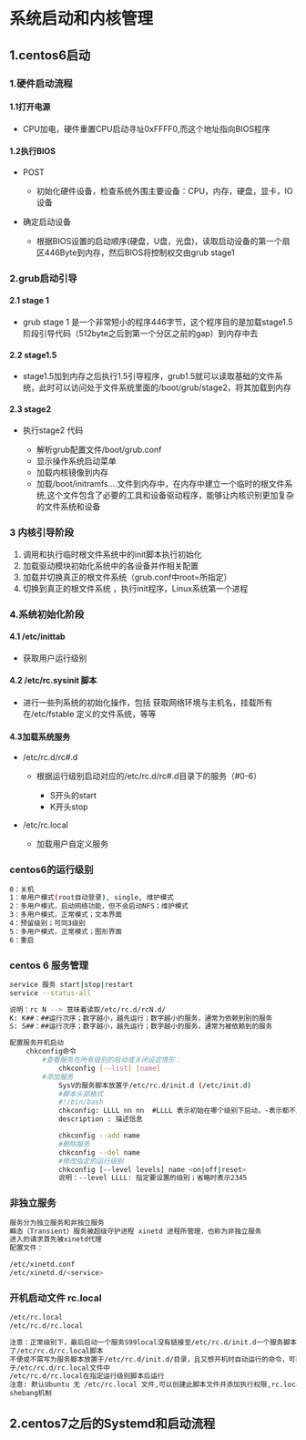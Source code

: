 # 系统启动和内核管理

## 1.centos6启动

### 1.硬件启动流程

#### 1.1打开电源

- CPU加电，硬件重置CPU启动寻址0xFFFF0,而这个地址指向BIOS程序

#### 1.2执行BIOS

- POST

	- 初始化硬件设备，检查系统外围主要设备：CPU，内存，硬盘，显卡，IO设备

- 确定启动设备

	- 根据BIOS设置的启动顺序(硬盘，U盘，光盘)，读取启动设备的第一个扇区446Byte到内存，然后BIOS将控制权交由grub stage1

### 2.grub启动引导

#### 2.1 stage 1

- grub stage 1 是一个非常短小的程序446字节，这个程序目的是加载stage1.5阶段引导代码（512byte之后到第一个分区之前的gap）到内存中去

#### 2.2 stage1.5

- stage1.5加到内存之后执行1.5引导程序，grub1.5就可以读取基础的文件系统，此时可以访问处于文件系统里面的/boot/grub/stage2，将其加载到内存

#### 2.3 stage2

- 执行stage2 代码

	- 解析grub配置文件/boot/grub.conf
	- 显示操作系统启动菜单
	- 加载内核镜像到内存
	- 加载/boot/initramfs....文件到内存中，在内存中建立一个临时的根文件系统,这个文件包含了必要的工具和设备驱动程序，能够让内核识别更加复杂的文件系统和设备

### 3 内核引导阶段

1. 调用和执行临时根文件系统中的init脚本执行初始化
2. 加载驱动模块初始化系统中的各设备并作相关配置
3. 加载并切换真正的根文件系统（grub.conf中root=所指定）
4. 切换到真正的根文件系统 ，执行init程序，Linux系统第一个进程

### 4.系统初始化阶段

#### 4.1 /etc/inittab

- 获取用户运行级别

#### 4.2 /etc/rc.sysinit 脚本

- 进行一些列系统的初始化操作，包括 获取网络环境与主机名，挂载所有在/etc/fstable 定义的文件系统，等等

#### 4.3加载系统服务

-  /etc/rc.d/rc#.d

	- 根据运行级别启动对应的/etc/rc.d/rc#.d目录下的服务（#0-6）

		- S开头的start
		- K开头stop

- /etc/rc.local

	- 加载用户自定义服务


### centos6的运行级别

```bash
0：关机
1：单用户模式(root自动登录), single, 维护模式
2：多用户模式，启动网络功能，但不会启动NFS；维护模式
3：多用户模式，正常模式；文本界面
4：预留级别；可同3级别
5：多用户模式，正常模式；图形界面
6：重启
```

### centos 6 服务管理

```bash
service 服务 start|stop|restart
service --status-all

说明：rc N --> 意味着读取/etc/rc.d/rcN.d/
K: K##：##运行次序；数字越小，越先运行；数字越小的服务，通常为依赖到别的服务
S: S##：##运行次序；数字越小，越先运行；数字越小的服务，通常为被依赖到的服务

配置服务开机启动
    chkconfig命令
        #查看服务在所有级别的启动或关闭设定情形：
            chkconfig [--list] [name]
        #添加服务
            SysV的服务脚本放置于/etc/rc.d/init.d (/etc/init.d)
            #脚本头部格式
            #!/bin/bash
            chkconfig: LLLL nn nn  #LLLL 表示初始在哪个级别下启动，-表示都不启动
            description : 描述信息

            chkconfig --add name
            #删除服务
            chkconfig --del name
            #修改指定的运行级别
            chkconfig [--level levels] name <on|off|reset>
            说明：--level LLLL: 指定要设置的级别；省略时表示2345
```

### 非独立服务
```bash
服务分为独立服务和非独立服务
瞬态（Transient）服务被超级守护进程 xinetd 进程所管理，也称为非独立服务
进入的请求首先被xinetd代理
配置文件：

/etc/xinetd.conf
/etc/xinetd.d/<service>
```

###  开机启动文件 rc.local

```bash
/etc/rc.local
/etc/rc.d/rc.local

注意：正常级别下，最后启动一个服务S99local没有链接至/etc/rc.d/init.d一个服务脚本，而是指向
了/etc/rc.d/rc.local脚本
不便或不需写为服务脚本放置于/etc/rc.d/init.d/目录，且又想开机时自动运行的命令，可直接放置
于/etc/rc.d/rc.local文件中
/etc/rc.d/rc.local在指定运行级别脚本后运行
注意: 默认Ubuntu 无 /etc/rc.local 文件,可以创建此脚本文件并添加执行权限,rc.local的首行必须有
shebang机制

```

## 2.centos7之后的Systemd和启动流程


